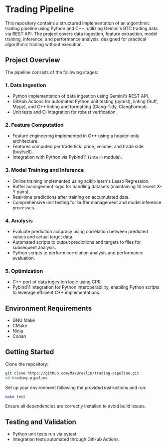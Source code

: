 # Trading Pipeline

This repository contains a structured implementation of an algorithmic trading pipeline using Python and C++, utilizing Gemini's BTC trading data via REST API. The project covers data ingestion, feature extraction, model training, inference, and performance analysis, designed for practical algorithmic trading without execution.

## Project Overview

The pipeline consists of the following stages:

### 1. Data Ingestion

- Python implementation of data ingestion using Gemini's REST API.
- GitHub Actions for automated Python unit testing (pytest), linting (Ruff, Mypy), and C++ linting and formatting (Clang-Tidy, ClangFormat).
- Unit tests and CI integration for robust verification.

### 2. Feature Computation

- Feature engineering implemented in C++ using a header-only architecture.
- Features computed per trade tick: price, volume, and trade side (buy/sell).
- Integration with Python via Pybind11 (`intern` module).

### 3. Model Training and Inference

- Online training implemented using scikit-learn's Lasso Regression.
- Buffer management logic for handling datasets (maintaining 10 recent X-Y pairs).
- Real-time predictions after training on accumulated data.
- Comprehensive unit testing for buffer management and model inference processes.

### 4. Analysis

- Evaluate prediction accuracy using correlation between predicted values and actual target data.
- Automated scripts to output predictions and targets to files for subsequent analysis.
- Python scripts to perform correlation analysis and performance evaluation.

### 5. Optimization

- C++ port of data ingestion logic using CPR.
- Pybind11 integration for Python interoperability, enabling Python scripts to leverage efficient C++ implementations.

## Environment Requirements

- GNU Make
- CMake
- Ninja
- Conan

## Getting Started

Clone the repository:

```bash
git clone https://github.com/MaxBreslin/trading-pipeline.git
cd trading-pipeline
```

Set up your environment following the provided instructions and run:

```bash
make test
```

Ensure all dependencies are correctly installed to avoid build issues.

## Testing and Validation

- Python unit tests run via pytest.
- Integration tests automated through GitHub Actions.

